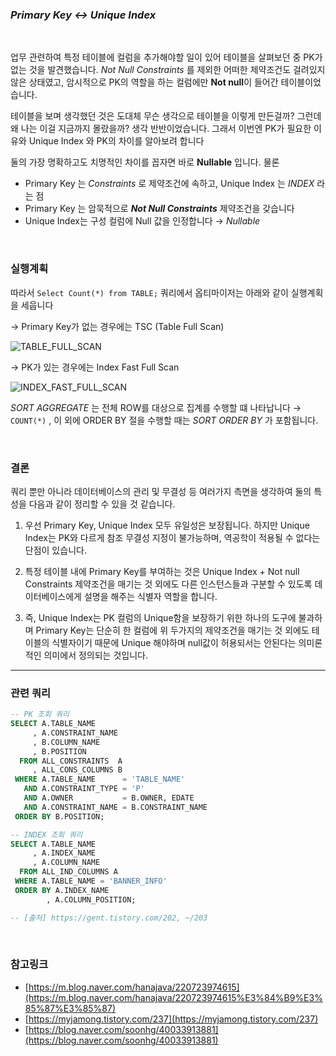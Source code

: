 ### *Primary Key ↔ Unique Index*

<br>

업무 관련하여 특정 테이블에 컬럼을 추가해야할 일이 있어 테이블을 살펴보던 중 PK가 없는 것을 발견했습니다. *Not Null Constraints* 를 제외한 어떠한 제약조건도 걸려있지 않은 상태였고, 암시적으로 PK의 역할을 하는 컬럼에만 **Not null**이 들어간 테이블이었습니다. 

테이블을 보며 생각했던 것은 도대체 무슨 생각으로 테이블을 이렇게 만든걸까? 그런데 왜 나는 이걸 지금까지 몰랐을까? 생각 반반이었습니다. 그래서 이번엔 PK가 필요한 이유와 Unique Index 와 PK의 차이를 알아보려 합니다

둘의 가장 명확하고도 치명적인 차이를 꼽자면 바로 **Nullable** 입니다. 물론 

- Primary Key 는 *Constraints* 로 제약조건에 속하고, Unique Index 는 *INDEX* 라는 점
- Primary Key 는 암묵적으로 ***Not Null Constraints*** 제약조건을 갖습니다
- Unique Index는 구성 컬럼에 Null 값을 인정합니다 → *Nullable*

<br>

### 실행계획

따라서 `Select Count(*) from TABLE;`  쿼리에서 옵티마이저는 아래와 같이 실행계획을 세웁니다

→ Primary Key가 없는 경우에는 TSC (Table Full Scan)

![TABLE_FULL_SCAN](https://github.com/leeho1110/TIL/raw/master/img/IDX_FAST_FULL_SCAN.png)

→ PK가 있는 경우에는 Index Fast Full Scan

![INDEX_FAST_FULL_SCAN](https://github.com/leeho1110/TIL/raw/master/img/TABLE_FULL_SCAN.png)

*SORT AGGREGATE* 는 전체 ROW를 대상으로 집계를 수행할 떄 나타납니다 → `COUNT(*)` , 이 외에 ORDER BY 절을 수행할 때는 *SORT ORDER BY* 가 포함됩니다. 

<br>

### 결론

쿼리 뿐만 아니라 데이터베이스의 관리 및 무결성 등 여러가지 측면을 생각하여 둘의 특성을 다음과 같이 정리할 수 있을 것 같습니다. 

1. 우선 Primary Key, Unique Index 모두 유일성은 보장됩니다. 하지만 Unique Index는 PK와 다르게 참조 무결성 지정이 불가능하며, 역공학이 적용될 수 없다는 단점이 있습니다. 

2. 특정 테이블 내에 Primary Key를 부여하는 것은 Unique Index + Not null Constraints 제약조건을  매기는 것 외에도 다른 인스턴스들과 구분할 수 있도록 데이터베이스에게 설명을 해주는 식별자 역할을 합니다. 

3. 즉, Unique Index는 PK 컬럼의 Unique함을 보장하기 위한 하나의 도구에 불과하며 Primary Key는 단순히 한 컬럼에 위 두가지의 제약조건을 매기는 것 외에도 테이블의 식별자이기 때문에 Unique 해야하며 null값이 허용되서는 안된다는 의미론적인 의미에서 정의되는 것입니다.


---

### 관련 쿼리 

```sql
-- PK 조회 쿼리
SELECT A.TABLE_NAME
     , A.CONSTRAINT_NAME
     , B.COLUMN_NAME
     , B.POSITION
  FROM ALL_CONSTRAINTS  A
     , ALL_CONS_COLUMNS B
 WHERE A.TABLE_NAME      = 'TABLE_NAME'
   AND A.CONSTRAINT_TYPE = 'P'
   AND A.OWNER           = B.OWNER, EDATE
   AND A.CONSTRAINT_NAME = B.CONSTRAINT_NAME
 ORDER BY B.POSITION;

-- INDEX 조회 쿼리
SELECT A.TABLE_NAME
     , A.INDEX_NAME
     , A.COLUMN_NAME
  FROM ALL_IND_COLUMNS A
 WHERE A.TABLE_NAME = 'BANNER_INFO'
 ORDER BY A.INDEX_NAME
        , A.COLUMN_POSITION;

-- [출처] https://gent.tistory.com/202, ~/203
```

<br>

### 참고링크 
- [https://m.blog.naver.com/hanajava/220723974615](https://m.blog.naver.com/hanajava/220723974615%E3%84%B9%E3%85%87%E3%85%87)
- [https://myjamong.tistory.com/237](https://myjamong.tistory.com/237) 
- [https://blog.naver.com/soonhg/40033913881](https://blog.naver.com/soonhg/40033913881)
